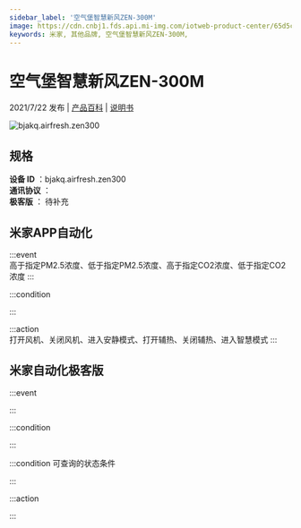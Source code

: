 ```yaml
---
sidebar_label: '空气堡智慧新风ZEN-300M'
image: https://cdn.cnbj1.fds.api.mi-img.com/iotweb-product-center/65d5c2181dcdbe2cb4f848f8ab739068_168.png?GalaxyAccessKeyId=AKVGLQWBOVIRQ3XLEW&Expires=9223372036854775807&Signature=I+LR+pg9prVaDBBQIUHQBZJ1jyE=
keywords: 米家, 其他品牌, 空气堡智慧新风ZEN-300M, 
---
```

# 空气堡智慧新风ZEN-300M

2021/7/22 发布 | [产品百科](https://home.mi.com/webapp/content/baike/product/index.html?model=bjakq.airfresh.zen300/) | [说明书](https://home.mi.com/views/introduction.html?model=bjakq.airfresh.zen300&region=cn)

![bjakq.airfresh.zen300](https://cdn.cnbj1.fds.api.mi-img.com/iotweb-product-center/65d5c2181dcdbe2cb4f848f8ab739068_168.png?GalaxyAccessKeyId=AKVGLQWBOVIRQ3XLEW&Expires=9223372036854775807&Signature=I+LR+pg9prVaDBBQIUHQBZJ1jyE=)

## 规格  
> 
**设备 ID** ：bjakq.airfresh.zen300  
**通讯协议** ：  
**极客版**  ： 待补充 


## 米家APP自动化  

:::event  
高于指定PM2.5浓度、低于指定PM2.5浓度、高于指定CO2浓度、低于指定CO2浓度
:::

:::condition  

:::

:::action   
打开风机、关闭风机、进入安静模式、打开辅热、关闭辅热、进入智慧模式
:::

## 米家自动化极客版  

:::event  

:::

:::condition  

:::

:::condition 可查询的状态条件  

:::

:::action  

:::

        
